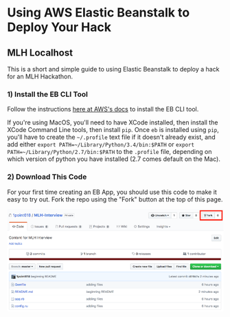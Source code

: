 # Using AWS Elastic Beanstalk to Deploy Your Hack
## MLH Localhost 

This is a short and simple guide to using Elastic Beanstalk to deploy a hack for an MLH Hackathon.

### 1) Install the EB CLI Tool

Follow the instructions [here at AWS's docs](https://docs.aws.amazon.com/elasticbeanstalk/latest/dg/eb-cli3-install.html) to install the EB CLI tool.

If you're using MacOS, you'll need to have XCode installed, then install the XCode Command Line tools, then install `pip`. Once `eb` is installed using `pip`, you'll have to create the `~/.profile` text file if it doesn't already exist, and add either `export PATH=~/Library/Python/3.4/bin:$PATH` or `export PATH=~/Library/Python/2.7/bin:$PATH` to the `.profile` file, depending on which version of python you have installed (2.7 comes default on the Mac).

### 2) Download This Code

For your first time creating an EB App, you should use this code to make it easy to try out. Fork the repo using the "Fork" button at the top of this page. 

![Location of "Fork"](https://raw.githubusercontent.com/1point618/MLH-Interview/master/images/fork.png?token=AA1hXgt90f8ge9BB3MtjzCshA4lX4Q6jks5Zm4huwA%3D%3D)